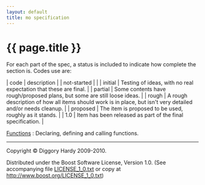```yaml
---
layout: default
title: mo specification
---
```

{{ page.title }}
================

For each part of the spec, a status is included to indicate how complete the section is. Codes use
are:

| code | description |
| not-started | |
| initial | Testing of ideas, with no real expectation that these are final. |
| partial | Some contents have rough/proposed plans, but some are still loose ideas. |
| rough | A rough description of how all items should work is in place, but isn't very detailed and/or needs cleanup. |
| proposed | The item is proposed to be used, roughly as it stands. |
| 1.0 | Item has been released as part of the final specification. |

[Functions](functions.html)
:   Declaring, defining and calling functions.

---

Copyright © Diggory Hardy 2009-2010.

Distributed under the Boost Software License, Version 1.0.
(See accompanying file [LICENSE_1_0.txt]({{site.root}}/LICENSE_1_0.txt) or copy at <http://www.boost.org/LICENSE_1_0.txt>)
